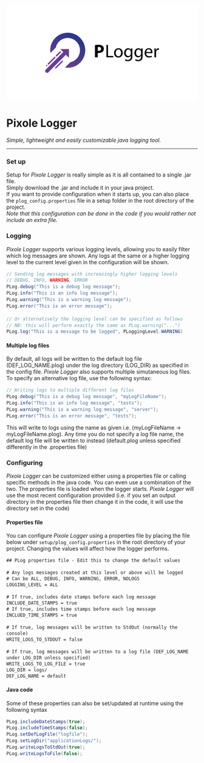 <p align="center"><img src="docs/media/logo.svg"/></p>

# Pixole Logger
*Simple, lightweight and easily customizable java logging tool.*
<hr>

### Set up

Setup for *Pixole Logger* is really simple as it is all contained to a single .jar file.<br>
Simply download the .jar and include it in your java project.<br>
If you want to provide configuration when it starts up, you can also place the ```plog_config.properties``` file in a setup folder in the root directory of the project. <br>
*Note that this configuration can be done in the code if you would rather not include an extra file.*

### Logging
*Pixole Logger* supports various logging levels, allowing you to easily filter which log messages are shown. Any logs at the same or a higher logging level to the current level given in the configuration will be shown.
~~~ java
// Sending log messages with increasingly higher logging levels
// DEBUG, INFO, WARNING, ERROR
PLog.debug("This is a debug log message");
PLog.info("This is an info log message");
PLog.warning("This is a warning log message");
PLog.error("This is an error message");

// Or alternatively the logging level can be specified as follows
// NB: this will perform exactly the same as PLog.warning("...")
PLog.log("This is a message to be logged", PLoggingLevel.WARNING)
~~~


#### Multiple log files
By default, all logs will be written to the default log file (DEF_LOG_NAME.plog) under the log directory (LOG_DIR) as specified in the config file. *Pixole Logger* also supports multiple simutaneous log files. To specify an alternative log file, use the following syntax:
~~~ java
// Writing logs to multiple different log files
PLog.debug("This is a debug log message", "myLogFileName");
PLog.info("This is an info log message", "tests");
PLog.warning("This is a warning log message", "server");
PLog.error("This is an error message", "tests");
~~~


This will write to logs using the name as given i.e. (myLogFileName -> myLogFileName.plog). Any time you do not specify a log file name, the default log file will be written to instead (default.plog unless specified differently in the .properties file)

### Configuring
*Pixole Logger* can be customized either using a properties file or calling specific methods in the java code. You can even use a combination of the two. The properties file is loaded when the logger starts. *Pixole Logger* will use the most recent configuration provided (i.e. if you set an output directory in the properties file then change it in the code, it will use the directory set in the code) 

#### Properties file
You can configure *Pixole Logger* using a properties file by placing the file below under ```setup/plog_config.properties``` in the root directory of your project. Changing the values will affect how the logger performs.

~~~ java-properties
## PLog properties file - Edit this to change the default values

# Any logs messages created at this level or above will be logged
# Can be ALL, DEBUG, INFO, WARNING, ERROR, NOLOGS
LOGGING_LEVEL = ALL

# If true, includes date stamps before each log message
INCLUDE_DATE_STAMPS = true
# If true, includes time stamps before each log message
INCLUED_TIME_STAMPS = true

# If true, log messages will be written to StdOut (normally the console)
WRITE_LOGS_TO_STDOUT = false

# If true, log messages will be written to a log file (DEF_LOG_NAME under LOG_DIR unless specified)
WRITE_LOGS_TO_LOG_FILE = true
LOG_DIR = logs/
DEF_LOG_NAME = default
~~~

#### Java code
Some of these properties can also be set/updated at runtime using the following syntax

~~~ java
PLog.includeDateStamps(true);
PLog.includeTimeStamps(false);
PLog.setDefLogFile("logfile");
PLog.setLogDir("applicationLogs/");
PLog.writeLogsToStdOut(true);
PLog.writeLogsToFile(false);
~~~